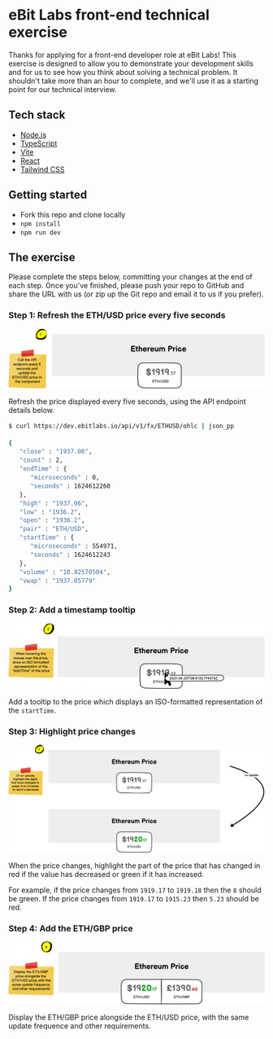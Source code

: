 # eBit Labs front-end technical exercise

Thanks for applying for a front-end developer role at eBit Labs! This exercise is designed to allow you to demonstrate your development skills and for us to see how you think about solving a technical problem. It shouldn't take more than an hour to complete, and we'll use it as a starting point for our technical interview.

## Tech stack

- [Node.js](https://nodejs.org/en/)
- [TypeScript](https://www.typescriptlang.org/)
- [Vite](https://vitejs.dev/)
- [React](https://reactjs.org/)
- [Tailwind CSS](https://tailwindcss.com/)

## Getting started

- Fork this repo and clone locally
- `npm install`
- `npm run dev`

## The exercise

Please complete the steps below, committing your changes at the end of each step. Once you've finished, please push your repo to GitHub and share the URL with us (or zip up the Git repo and email it to us if you prefer).

### Step 1: Refresh the ETH/USD price every five seconds

![Step 1](step-1.png)

Refresh the price displayed every five seconds, using the API endpoint details below.

```bash
$ curl https://dev.ebitlabs.io/api/v1/fx/ETHUSD/ohlc | json_pp

{
   "close" : "1937.06",
   "count" : 2,
   "endTime" : {
      "microseconds" : 0,
      "seconds" : 1624612260
   },
   "high" : "1937.06",
   "low" : "1936.2",
   "open" : "1936.2",
   "pair" : "ETH/USD",
   "startTime" : {
      "microseconds" : 554971,
      "seconds" : 1624612243
   },
   "volume" : "10.02570504",
   "vwap" : "1937.05779"
}
```

### Step 2: Add a timestamp tooltip

![Step 2](step-2.png)

Add a tooltip to the price which displays an ISO-formatted representation of the `startTime`.

### Step 3: Highlight price changes

![Step 3](step-3.png)

When the price changes, highlight the part of the price that has changed in red if the value has decreased or green if it has increased.

For example, if the price changes from `1919.17` to `1919.18` then the `8` should be green. If the price changes from `1919.17` to `1915.23` then `5.23` should be red.

### Step 4: Add the ETH/GBP price

![Step 4](step-4.png)

Display the ETH/GBP price alongside the ETH/USD price, with the same update frequence and other requirements.
